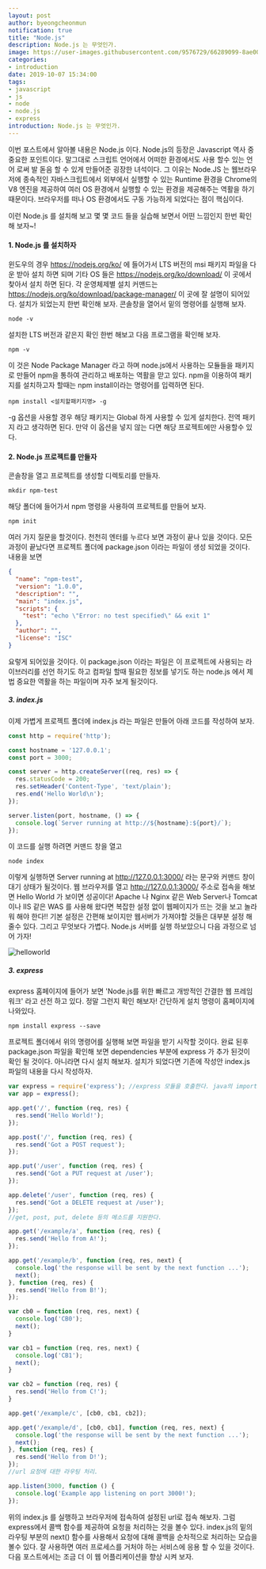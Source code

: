 ```yaml
---
layout: post
author: byeongcheonmun
notification: true
title: "Node.js"
description: Node.js 는 무엇인가.
image: https://user-images.githubusercontent.com/9576729/66289099-8ae00400-e916-11e9-854a-464d4d9763ac.png
categories:
- introduction
date: 2019-10-07 15:34:00
tags:
- javascript
- js
- node
- node.js
- express
introduction: Node.js 는 무엇인가.
---
```

이번 포스트에서 알아볼 내용은 Node.js 이다. Node.js의 등장은 Javascript 역사 중 중요한 포인트이다. 말그대로 스크립트 언어에서 어떠한 환경에서도 사용 할수 있는 언어 로써 발 돋음 할 수 있게 만들어준 굉장한 녀석이다. 그 이유는 Node.JS 는 웹브라우저에 종속적인 자바스크립트에서 외부에서 실행할 수 있는 Runtime 환경을 Chrome의 V8 엔진을 제공하여 여러 OS 환경에서 실행할 수 있는 환경을 제공해주는 역활을 하기 때문이다. 브라우저를 떠나 OS 환경에서도 구동 가능하게 되었다는 점이 핵심이다.

이런 Node.js 를 설치해 보고 몇 몇 코드 들을 실습해 보면서 어떤 느낌인지 한번 확인해 보자~!

#### 1. Node.js 를 설치하자
윈도우의 경우 https://nodejs.org/ko/ 에 들어가서 LTS 버전의 msi 패키지 파일을 다운 받아 설치 하면 되며 기타 OS 들은 https://nodejs.org/ko/download/ 이 곳에서 찾아서 설치 하면 된다. 각 운영체제별 설치 커맨드는 https://nodejs.org/ko/download/package-manager/ 이 곳에 잘 설명이 되어있다.
설치가 되었는지 한번 확인해 보자. 콘솔창을 열어서 밑의 명령어를 실행해 보자.
```console
node -v
```
설치한 LTS 버전과 같은지 확인 한번 해보고 다음 프로그램을 확인해 보자.
```console
npm -v
```
이 것은 Node Package Manager 라고 하며 node.js에서 사용하는 모듈들을 패키지로 만들어 npm을 통하여 관리하고 배포하는 역활을 맏고 있다. npm을 이용하여 패키지를 설치하고자 할때는 npm install이라는 명령어를 입력하면 된다.
```console
npm install <설치할패키지명> -g
```
-g 옵션을 사용할 경우 해당 패키지는 Global 하게 사용할 수 있게 설치한다. 전역 패키지 라고 생각하면 된다. 만약 이 옵션을 넣지 않는 다면 해당 프로젝트에만 사용할수 있다. 

#### 2. Node.js 프로젝트를 만들자
콘솔창을 열고 프로젝트를 생성할 디렉토리를 만들자.
```console
mkdir npm-test
```
해당 폴더에 들어가서 npm 명령을 사용하여 프로젝트를 만들어 보자.
```console
npm init
```
여러 가지 질문을 할것이다. 천천히 엔터를 누르다 보면 과정이 끝나 있을 것이다. 모든 과정이 끝났다면 프로젝트 폴더에 package.json 이라는 파일이 생성 되었을 것이다. 내용을 보면
```json
{
  "name": "npm-test",
  "version": "1.0.0",
  "description": "",
  "main": "index.js",
  "scripts": {
    "test": "echo \"Error: no test specified\" && exit 1"
  },
  "author": "",
  "license": "ISC"
}
```
요렇게 되어있을 것이다. 이 package.json 이라는 파일은 이 프로젝트에 사용되는 라이브러리를 선언 하기도 하고 컴파일 할때 필요한 정보를 넣기도 하는 node.js 에서 제법 중요한 역활을 하는 파일이며 자주 보게 될것이다.

##### 3. index.js

이제 가볍게 프로젝트 폴더에 index.js 라는 파일은 만들어 아래 코드를 작성하여 보자.

```javascript
const http = require('http');

const hostname = '127.0.0.1';
const port = 3000;

const server = http.createServer((req, res) => {
  res.statusCode = 200;
  res.setHeader('Content-Type', 'text/plain');
  res.end('Hello World\n');
});

server.listen(port, hostname, () => {
  console.log(`Server running at http://${hostname}:${port}/`);
});
```
이 코드를 실행 하려면 커맨드 창을 열고
```console
node index
```

이렇게 실행하면 Server running at http://127.0.0.1:3000/ 라는 문구와 커맨드 창이 대기 상태가 될것이다. 웹 브라우저를 열고 http://127.0.0.1:3000/ 주소로 접속을 해보면
Hello World 가 보이면 성공이다! Apache 나 Nginx 같은 Web Server나 Tomcat 이나 IIS 같은 WAS 를 사용해 왔다면 복잡한 설정 없이 웹페이지가 뜨는 것을 보고 놀라워 해야 한다!! 기본 설정은 간편해 보이지만 웹서버가 가져야할 것들은 대부분 설정 해 줄수 있다. 그리고 무엇보다 가볍다. Node.js 서버를 실행 하보았으니 다음 과정으로 넘어 가자!

![helloworld](https://user-images.githubusercontent.com/9576729/66278539-0de86680-e8e5-11e9-9137-fd7d4e24b577.PNG)

##### 3. express
express 홈페이지에 들어가 보면 'Node.js를 위한 빠르고 개방적인 간결한 웹 프레임워크' 라고 선전 하고 있다. 정말 그런지 확인 해보자! 간단하게 설치 명령이 홈페이지에 나와있다.
```console
npm install express --save
```
프로젝트 폴더에서 위의 명령어를 실행해 보면 파일을 받기 시작할 것이다. 완료 된후 package.json 파일을 확인해 보면 dependencies 부분에 express 가 추가 된것이 확인 될 것이다. 아니라면 다시 설치 해보자. 설치가 되었다면 기존에 작성안 index.js 파일의 내용을 다시 작성하자.

```javascript
var express = require('express'); //express 모듈을 호출한다. java의 import와 유사하다.
var app = express();

app.get('/', function (req, res) {
  res.send('Hello World!');
});

app.post('/', function (req, res) {
  res.send('Got a POST request');
});

app.put('/user', function (req, res) {
  res.send('Got a PUT request at /user');
});

app.delete('/user', function (req, res) {
  res.send('Got a DELETE request at /user');
});
//get, post, put, delete 등의 메소드를 지원한다.

app.get('/example/a', function (req, res) {
  res.send('Hello from A!');
});

app.get('/example/b', function (req, res, next) {
  console.log('the response will be sent by the next function ...');
  next();
}, function (req, res) {
  res.send('Hello from B!');
});

var cb0 = function (req, res, next) {
  console.log('CB0');
  next();
}

var cb1 = function (req, res, next) {
  console.log('CB1');
  next();
}

var cb2 = function (req, res) {
  res.send('Hello from C!');
}

app.get('/example/c', [cb0, cb1, cb2]);

app.get('/example/d', [cb0, cb1], function (req, res, next) {
  console.log('the response will be sent by the next function ...');
  next();
}, function (req, res) {
  res.send('Hello from D!');
});
//url 요청에 대한 라우팅 처리.

app.listen(3000, function () {
  console.log('Example app listening on port 3000!');
});
```
위의 index.js 를 실행하고 브라우저에 접속하여 설정된 url로 접속 해보자. 그럼 express에서 콜백 함수를 제공하여 요청을 처리하는 것을 볼수 있다. index.js의 밑의 라우팅 부분의 next() 함수를 사용해서 요청에 대해 콜백을 순차적으로 처리하는 모습을 볼수 있다. 잘 사용하면 여러 프로세스를 거처야 하는 서비스에 응용 할 수 있을 것이다. 다음 포스트에서는 조금 더 이 웹 어플리케이션을 향상 시켜 보자.
